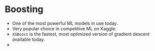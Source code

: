 # Boosting

- One of the most powerful ML models in use today.
- Very popular choice in competitive ML on Kaggle. 
- `XGBoost` is the fastest, most optimized version of gradient descent available today.
-  